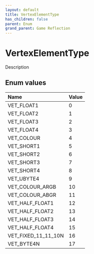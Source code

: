```yaml
---
layout: default
title: VertexElementType
has_children: false
parent: Enum
grand_parent: Game Reflection
---
```

# VertexElementType
Description 

## Enum values
| Name | Value |
|:-------------|:--------------|
| VET_FLOAT1 | 0 |
| VET_FLOAT2 | 1 |
| VET_FLOAT3 | 2 |
| VET_FLOAT4 | 3 |
| VET_COLOUR | 4 |
| VET_SHORT1 | 5 |
| VET_SHORT2 | 6 |
| VET_SHORT3 | 7 |
| VET_SHORT4 | 8 |
| VET_UBYTE4 | 9 |
| VET_COLOUR_ARGB | 10 |
| VET_COLOUR_ABGR | 11 |
| VET_HALF_FLOAT1 | 12 |
| VET_HALF_FLOAT2 | 13 |
| VET_HALF_FLOAT3 | 14 |
| VET_HALF_FLOAT4 | 15 |
| VET_FIXED_11_11_10N | 16 |
| VET_BYTE4N | 17 |
